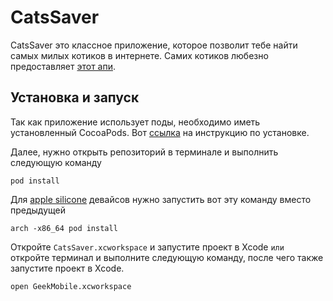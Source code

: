 # CatsSaver
CatsSaver это классное приложение, которое позволит тебе найти самых милых котиков в интернете. Самих котиков любезно предоставляет [этот апи](https://thecatapi.com).

## Установка и запуск
Так как приложение использует поды, необходимо иметь установленный CocoaPods. Вот [ссылка](https://cocoapods.org) на инструкцию по установке.

Далее, нужно открыть репозиторий в терминале и выполнить следующую команду

```
pod install
```

Для [apple silicone](https://ru.wikipedia.org/wiki/Apple_Silicon) девайсов нужно запустить вот эту команду вместо предыдущей

```
arch -x86_64 pod install
```

Откройте `CatsSaver.xcworkspace` и запустите проект в Xcode `или` откройте терминал и выполните следующую команду, после чего также запустите проект в Xcode.

```
open GeekMobile.xcworkspace
```
